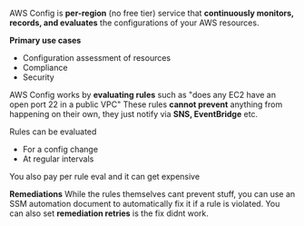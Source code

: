 AWS Config is **per-region** (no free tier) service that **continuously monitors, records, and evaluates** the configurations of your AWS resources.

**Primary use cases**
- Configuration assessment of resources
- Compliance
- Security

AWS Config works by **evaluating rules** such as "does any EC2 have an open port 22 in a public VPC"
These rules **cannot prevent** anything from happening on their own, they just notify via **SNS, EventBridge** etc.

Rules can be evaluated
- For a config change
- At regular intervals

You also pay per rule eval and it can get expensive

**Remediations**
While the rules themselves cant prevent stuff, you can use an SSM automation document to automatically fix it if a rule is violated. You can also set **remediation retries** is the fix didnt work.

